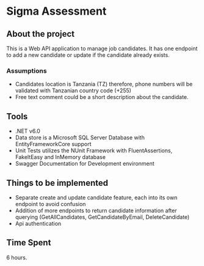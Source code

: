 # Sigma Assessment

## About the project
This is a Web API application to manage job candidates.
It has one endpoint to add a new candidate or update if the candidate already exists.

### Assumptions
- Candidates location is Tanzania (TZ) therefore, phone numbers will be validated with Tanzanian country code (+255)
- Free text comment could be a short description about the candidate.

## Tools
- .NET v6.0
- Data store is a Microsoft SQL Server Database with EntityFrameworkCore support
- Unit Tests utilizes the NUnit Framework with FluentAssertions, FakeItEasy and InMemory database
- Swagger Documentation for Development environment

## Things to be implemented
- Separate create and update candidate feature, each into its own endpoint to avoid confusion
- Addition of more endpoints to return candidate information after querying (GetAllCandidates, GetCandidateByEmail, DeleteCandidate)
- Api authentication

## Time Spent
6 hours.
  
